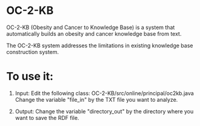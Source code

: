 # OC-2-KB

OC-2-KB (Obesity and Cancer to Knowledge Base) is a system that automatically builds an obesity and cancer knowledge base from text.  

The OC-2-KB  system addresses the limitations in existing knowledge base construction system.  


# To use it:

1. Input:
Edit the following class:  OC-2-KB/src/online/principal/oc2kb.java
Change the variable "file_in" by the TXT file you want to analyze.

2. Output: 
Change the variable "directory_out" by the directory where you want to save the RDF file.
